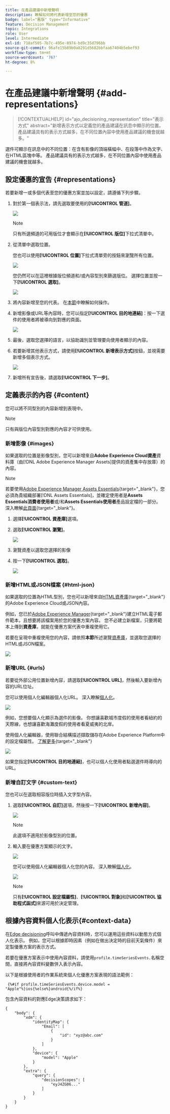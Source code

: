 ```yaml
---
title: 在產品建議中新增聲明
description: 瞭解如何將代表新增至您的優惠
badge: label="舊版" type="Informative"
feature: Decision Management
topic: Integrations
role: User
level: Intermediate
exl-id: 718af505-7b7c-495e-8974-bd9c35d796bb
source-git-commit: 96afe15b89b0a8291d5682bbfaa67404b5ebef93
workflow-type: tm+mt
source-wordcount: '767'
ht-degree: 8%

---
```


# 在產品建議中新增聲明 {#add-representations}

>[!CONTEXTUALHELP]
>id="ajo_decisioning_representation"
>title="表示方式"
>abstract="新增表示方式以定義您的產品建議在訊息中顯示的位置。產品建議具有的表示方式越多，在不同位置內容中使用產品建議的機會就越多。"

選件可顯示在訊息中的不同位置：在含有影像的頂端橫幅中、在段落中作為文字、在HTML區塊中等。 產品建議具有的表示方式越多，在不同位置內容中使用產品建議的機會就越多。

## 設定優惠的宣告 {#representations}

若要新增一或多個代表至您的優惠方案並加以設定，請遵循下列步驟。

1. 對於第一個表示法，請先選取要使用的&#x200B;**[!UICONTROL 管道]**。

   ![](../assets/channel-placement.png)

   >[!NOTE]
   >
   >只有所選頻道的可用版位才會顯示在&#x200B;**[!UICONTROL 版位]**&#x200B;下拉式清單中。

1. 從清單中選取位置。

   您也可以使用&#x200B;**[!UICONTROL 位置]**&#x200B;下拉式清單旁的按鈕來瀏覽所有位置。

   ![](../assets/browse-button-placements.png)

   您仍然可以在這裡根據版位頻道和/或內容型別來篩選版位。 選擇位置並按一下&#x200B;**[!UICONTROL 選取]**。

   ![](../assets/browse-placements.png)

1. 將內容新增至您的代表。 在[本節](#content)中瞭解如何操作。

1. 新增影像或URL等內容時，您可以指定&#x200B;**[!UICONTROL 目的地連結]**：按一下選件的使用者將被導向到對應的頁面。

   ![](../assets/offer-destination-link.png)

1. 最後，選取您選擇的語言，以協助識別並管理要向使用者顯示的內容。

1. 若要新增其他表示方式，請使用&#x200B;**[!UICONTROL 新增表示方式]**&#x200B;按鈕，並視需要新增多個表示方式。

   ![](../assets/offer-add-representation.png)

1. 新增所有宣告後，請選取&#x200B;**[!UICONTROL 下一步]**。

## 定義表示的內容 {#content}

您可以將不同型別的內容新增到表現中。

>[!NOTE]
>
>只有與版位內容型別對應的內容才可供使用。

### 新增影像 {#images}

如果選取的位置是影像型別，您可以新增來自&#x200B;**Adobe Experience Cloud資產**&#x200B;資料庫（由[!DNL Adobe Experience Manager Assets]提供的資產集中存放庫）的內容。

>[!NOTE]
>
> 若要使用[Adobe Experience Manager Assets Essentials](https://experienceleague.adobe.com/docs/experience-manager-assets-essentials/help/introduction.html){target="_blank"}，您必須為貴組織部署[!DNL Assets Essentials]，並確定使用者是&#x200B;**Assets Essentials消費者使用者**&#x200B;或/和&#x200B;**Assets Essentials使用者**&#x200B;產品設定檔的一部分。 深入瞭解[此頁面](https://experienceleague.adobe.com/docs/experience-manager-assets-essentials/help/get-started-admins/deploy-administer.html){target="_blank"}。

1. 選擇&#x200B;**[!UICONTROL 資產庫]**&#x200B;選項。

1. 選取&#x200B;**[!UICONTROL 瀏覽]**。

   ![](../assets/offer-browse-asset-library.png)

1. 瀏覽資產以選取您選擇的影像

1. 按一下&#x200B;**[!UICONTROL 選取]**。

   ![](../assets/offer-select-asset.png)

### 新增HTML或JSON檔案 {#html-json}

如果選取的位置為HTML型別，您也可以新增來自[HTML資產庫](https://experienceleague.adobe.com/docs/experience-manager-assets-essentials/help/introduction.html){target="_blank"}的Adobe Experience Cloud或JSON內容。

例如，您已於[Adobe Experience Manager](https://experienceleague.adobe.com/docs/experience-manager.html){target="_blank"}建立HTML電子郵件範本，且想要將該檔案用於您的優惠方案內容。 您不必建立新檔案，只要將範本上傳到&#x200B;**資產庫**，就能在優惠方案代表中重複使用它。

若要在呈現中重複使用您的內容，請依照&#x200B;**本節**&#x200B;所述瀏覽[資產庫](#images)，並選取您選擇的HTML或JSON檔案。

![](../assets/offer-browse-asset-library-json.png)

### 新增URL {#urls}

若要從外部公用位置新增內容，請選取&#x200B;**[!UICONTROL URL]**，然後輸入要新增內容的URL位址。

您可以使用個人化編輯器個人化URL。 深入瞭解[個人化](../../personalization/personalize.md#use-expression-editor)。

![](../assets/offer-content-url.png)

例如，您想要個人化顯示為選件的影像。 你想讓喜歡城市度假的使用者看紐約的天際線，也想讓喜歡海灘度假的使用者看夏威夷的北岸。

使用個人化編輯器，使用聯合結構描述擷取儲存在Adobe Experience Platform中的設定檔屬性。 [了解更多](https://experienceleague.adobe.com/docs/experience-platform/profile/union-schemas/union-schemas-overview.html){target="_blank"}

![](../assets/offer-content-url-personalization.png)

如果您指定&#x200B;**[!UICONTROL 目的地連結]**，也可以個人化使用者點選選件時導向的URL。

### 新增自訂文字 {#custom-text}

您也可以在選取相容版位時插入文字型內容。

1. 選取&#x200B;**[!UICONTROL 自訂]**&#x200B;選項，然後按一下&#x200B;**[!UICONTROL 新增內容]**。

   ![](../assets/offer-add-content.png)

   >[!NOTE]
   >
   >此選項不適用於影像型別的位置。

1. 輸入要在優惠方案顯示的文字。

   ![](../assets/offer-text-content.png)

   您可以使用個人化編輯器個人化您的內容。 深入瞭解[個人化](../../personalization/personalize.md#use-expression-editor)。

   ![](../assets/offer-personalization.png)

   >[!NOTE]
   >
   >只有&#x200B;**[!UICONTROL 設定檔屬性]**、**[!UICONTROL 對象]**&#x200B;和&#x200B;**[!UICONTROL 協助程式函式]**&#x200B;來源可用於決定管理。

## 根據內容資料個人化表示{#context-data}

在[Edge decisioning](../api-reference/offer-delivery-api/edge-decisioning-api.md)呼叫中傳遞內容資料時，您可以運用這些資料以動態方式個人化表示。 例如，您可以根據即時因素（例如在做出決定時的目前天氣條件）來定製優惠方案的表示方式。

若要在優惠方案表示中使用內容資料，請使用`profile.timeSeriesEvents.`名稱空間，直接將內容資料變數併入表示內容。

以下是根據使用者的作業系統來個人化優惠方案表現的語法範例：

```
 {%#if profile.timeSeriesEvents.device.model = "Apple"%}ios{%else%}android{%/if%} 
```

包含內容資料的對應Edge決策請求如下：

```
{
    "body": {
        "xdm": {
            "identityMap": {
                "Email": [
                    {
                        "id": "xyz@abc.com"
                    }
                ]
            },
            "device": {
                "model": "Apple"
            }
        },
        "extra": {
            "query": {
                "decisionScopes": [
                    "eyJ4ZG06..."
                ]
            }
        }
    }
}
```
